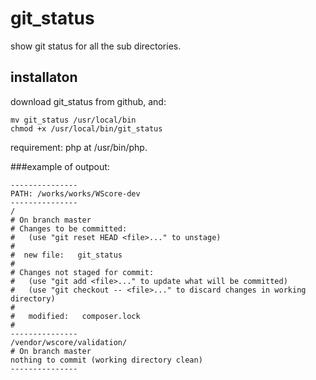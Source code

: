 git_status
==========

show git status for all the sub directories. 

installaton
-----------

download git_status from github, and:

    mv git_status /usr/local/bin
    chmod +x /usr/local/bin/git_status

requirement: php at /usr/bin/php. 

###example of outpout:

    ---------------
    PATH: /works/works/WScore-dev
    ---------------
    /
    # On branch master
    # Changes to be committed:
    #   (use "git reset HEAD <file>..." to unstage)
    #
    #  new file:   git_status
    #
    # Changes not staged for commit:
    #   (use "git add <file>..." to update what will be committed)
    #   (use "git checkout -- <file>..." to discard changes in working directory)
    #
    #	modified:   composer.lock
    #
    ---------------
    /vendor/wscore/validation/
    # On branch master
    nothing to commit (working directory clean)
    ---------------

